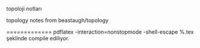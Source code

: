 topoloji notları

topology notes from beastaugh/topology

=============
pdflatex -interaction=nonstopmode -shell-escape %.tex şeklinde compile ediliyor.
